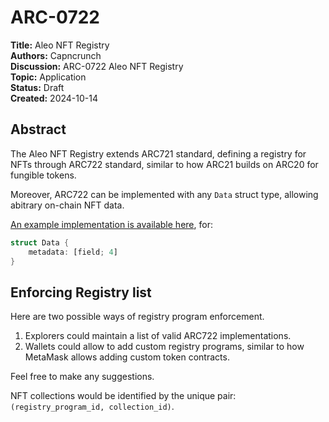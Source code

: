 # ARC-0722

**Title:** Aleo NFT Registry<br/>
**Authors:** Capncrunch<br/>
**Discussion:** ARC-0722 Aleo NFT Registry<br/>
**Topic:** Application<br/>
**Status:** Draft<br/>
**Created:** 2024-10-14<br/>

## Abstract

The Aleo NFT Registry extends ARC721 standard, defining a registry for NFTs through ARC722 standard, similar to how ARC21 builds on ARC20 for fungible tokens.

Moreover, ARC722 can be implemented with any `Data` struct type, allowing abitrary on-chain NFT data.

[An example implementation is available here](./src/main.leo), for:

```rust
struct Data {
    metadata: [field; 4]
}
```

## Enforcing Registry list

Here are two possible ways of registry program enforcement.

1. Explorers could maintain a list of valid ARC722 implementations.
2. Wallets could allow to add custom registry programs, similar to how MetaMask allows adding custom token contracts.

Feel free to make any suggestions.

NFT collections would be identified by the unique pair: `(registry_program_id, collection_id)`.
